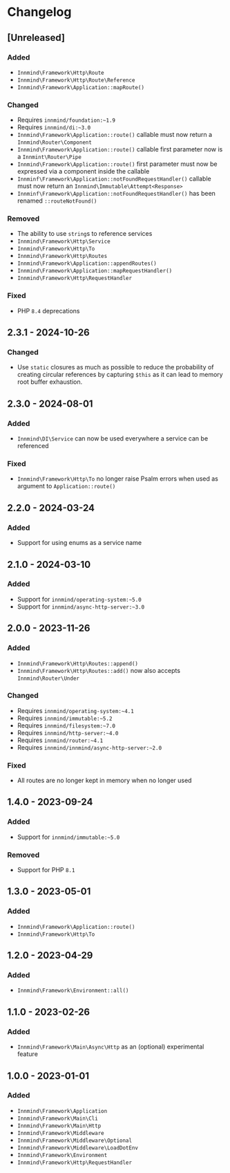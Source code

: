# Changelog

## [Unreleased]

### Added

- `Innmind\Framework\Http\Route`
- `Innmind\Framework\Http\Route\Reference`
- `Innmind\Framework\Application::mapRoute()`

### Changed

- Requires `innmind/foundation:~1.9`
- Requires `innmind/di:~3.0`
- `Innmind\Framework\Application::route()` callable must now return a `Innmind\Router\Component`
- `Innmind\Framework\Application::route()` callable first parameter now is a `Innmint\Router\Pipe`
- `Innmind\Framework\Application::route()` first parameter must now be expressed via a component inside the callable
- `Innminf\Framework\Application::notFoundRequestHandler()` callable must now return an `Innmind\Immutable\Attempt<Response>`
- `Innminf\Framework\Application::notFoundRequestHandler()` has been renamed `::routeNotFound()`

### Removed

- The ability to use `string`s to reference services
- `Innmind\Framework\Http\Service`
- `Innmind\Framework\Http\To`
- `Innmind\Framework\Http\Routes`
- `Innmind\Framework\Application::appendRoutes()`
- `Innmind\Framework\Application::mapRequestHandler()`
- `Innmind\Framework\Http\RequestHandler`

### Fixed

- PHP `8.4` deprecations

## 2.3.1 - 2024-10-26

### Changed

- Use `static` closures as much as possible to reduce the probability of creating circular references by capturing `$this` as it can lead to memory root buffer exhaustion.

## 2.3.0 - 2024-08-01

### Added

- `Innmind\DI\Service` can now be used everywhere a service can be referenced

### Fixed

- `Innmind\Framework\Http\To` no longer raise Psalm errors when used as argument to `Application::route()`

## 2.2.0 - 2024-03-24

### Added

- Support for using enums as a service name

## 2.1.0 - 2024-03-10

### Added

- Support for `innmind/operating-system:~5.0`
- Support for `innmind/async-http-server:~3.0`

## 2.0.0 - 2023-11-26

### Added

- `Innmind\Framework\Http\Routes::append()`
- `Innmind\Framework\Http\Routes::add()` now also accepts `Innmind\Router\Under`

### Changed

- Requires `innmind/operating-system:~4.1`
- Requires `innmind/immutable:~5.2`
- Requires `innmind/filesystem:~7.0`
- Requires `innmind/http-server:~4.0`
- Requires `innmind/router:~4.1`
- Requires `innmind/innmind/async-http-server:~2.0`

### Fixed

- All routes are no longer kept in memory when no longer used

## 1.4.0 - 2023-09-24

### Added

- Support for `innmind/immutable:~5.0`

### Removed

- Support for PHP `8.1`

## 1.3.0 - 2023-05-01

### Added

- `Innmind\Framework\Application::route()`
- `Innmind\Framework\Http\To`

## 1.2.0 - 2023-04-29

### Added

- `Innmind\Framework\Environment::all()`

## 1.1.0 - 2023-02-26

### Added

- `Innmind\Framework\Main\Async\Http` as an (optional) experimental feature

## 1.0.0 - 2023-01-01

### Added

- `Innmind\Framework\Application`
- `Innmind\Framework\Main\Cli`
- `Innmind\Framework\Main\Http`
- `Innmind\Framework\Middleware`
- `Innmind\Framework\Middleware\Optional`
- `Innmind\Framework\Middleware\LoadDotEnv`
- `Innmind\Framework\Environment`
- `Innmind\Framework\Http\RequestHandler`

